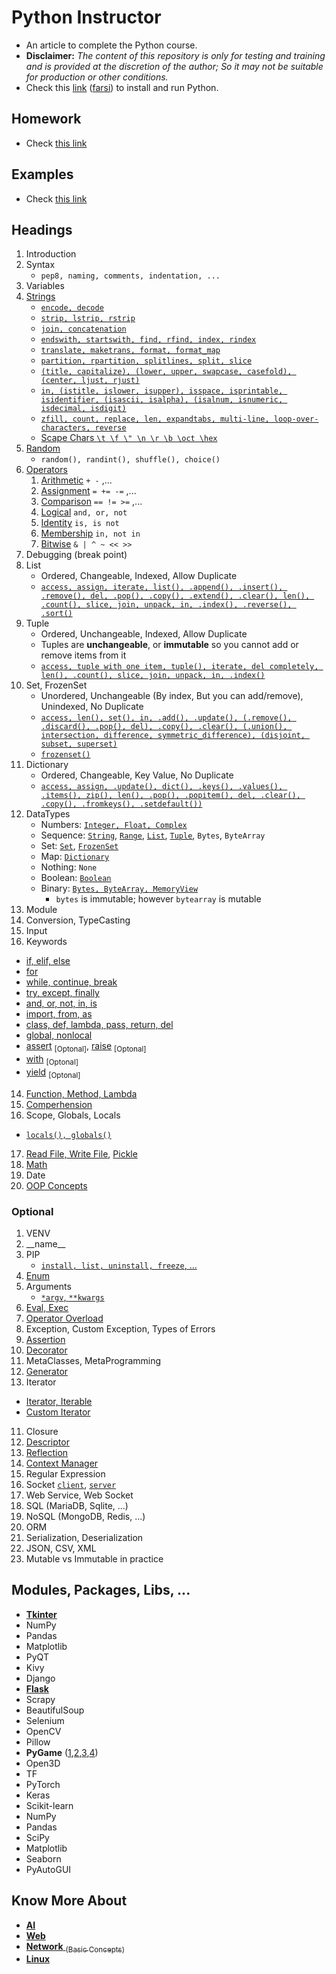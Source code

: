 # Python Instructor

- An article to complete the Python course.
- **Disclaimer:** _The content of this repository is only for testing and training and is provided at the discretion of the author; So it may not be suitable for production or other conditions._
- Check this [link](/lessons/python/installation/README.md) ([farsi](/lessons/python/installation/README-FARSI.md)) to install and run Python.

## Homework

- Check [this link](/README-PYTHON-HOMEWORKS.md)

## Examples

- Check [this link](/README-PYTHON-EXAMPLES.md)

## Headings

1. Introduction
1. Syntax
   - `pep8, naming, comments, indentation, ...`
1. Variables
1. [Strings](/lessons/python/concepts/string)
   - [`encode, decode`](/lessons/python/concepts/string/encode-string.py)
   - [`strip, lstrip, rstrip`](/lessons/python/concepts/string/trim-string.py)
   - [`join, concatenation`](/lessons/python/concepts/string/concat-string.py)
   - [`endswith, startswith, find, rfind, index, rindex`](/lessons/python/concepts/string/search-string.py)
   - [`translate, maketrans, format, format_map`](/lessons/python/concepts/string/format-string.py)
   - [`partition, rpartition, splitlines, split, slice`](/lessons/python/concepts/string/split-string.py)
   - [`(title, capitalize), (lower, upper, swapcase, casefold), (center, ljust, rjust)`](/lessons/python/concepts/string/audit-string.py)
   - [`in, (istitle, islower, isupper), isspace, isprintable, isidentifier, (isascii, isalpha), (isalnum, isnumeric, isdecimal, isdigit)`](/lessons/python/concepts/string/check-string.py)
   - [`zfill, count, replace, len, expandtabs, multi-line, loop-over-characters, reverse`](/lessons/python/concepts/string/other-string-functions.py)
   - [Scape Chars `\t \f \" \n \r \b \oct \hex`](/lessons/python/concepts/string/scape-chars.py)
2. [Random](/lessons/python/concepts/random/general-random-functions.py)
   - `random(), randint(), shuffle(), choice()`
3. [Operators](/lessons/python/concepts/operators)
   1. [Arithmetic](/lessons/python/concepts/operators/arithmetic-operators.py) `+ -` ,...
   2. [Assignment](/lessons/python/concepts/operators/assignment-operators.py) `= += -=` ,...
   3. [Comparison](/lessons/python/concepts/operators/comparison-operators.py) `== != >=` ,...
   4. [Logical](/lessons/python/concepts/operators/logical-operators.py) `and, or, not`
   5. [Identity](/lessons/python/concepts/operators/identity-operators.py) `is, is not`
   6. [Membership](/lessons/python/concepts/operators/membership-operators.py) `in, not in`
   7. [Bitwise](/lessons/python/concepts/operators/bitwise-operators.py) `& | ^ ~ << >>`
4. Debugging (break point)
5. List
   - Ordered, Changeable, Indexed, Allow Duplicate
   - [`access, assign, iterate, list(), .append(), .insert(), .remove(), del, .pop(), .copy(), .extend(), .clear(), len(), .count(), slice, join, unpack, in, .index(), .reverse(), .sort()`](/lessons/python/concepts/collections/list-access.py)
6. Tuple
   - Ordered, Unchangeable, Indexed, Allow Duplicate
   - Tuples are **unchangeable**, or **immutable** so you cannot add or remove items from it
   - [`access, tuple with one item, tuple(), iterate, del completely, len(), .count(), slice, join, unpack, in, .index()`](/lessons/python/concepts/collections/tuple-access.py)
7. Set, FrozenSet
   - Unordered, Unchangeable (By index, But you can add/remove), Unindexed, No Duplicate
   - [`access, len(), set(), in, .add(), .update(), (.remove(), .discard(), .pop(), del), .copy(), .clear(), (.union(), intersection, difference, symmetric_difference), (disjoint, subset, superset)`](/lessons/python/concepts/collections/set-access.py)
   - [`frozenset()`](/lessons/python/concepts/collections/set-frozen.py)
8. Dictionary
   - Ordered, Changeable, Key Value, No Duplicate
   - [`access, assign, .update(), dict(), .keys(), .values(), .items(), zip(), len(), .pop(), .popitem(), del, .clear(), .copy(), .fromkeys(), .setdefault())`](/lessons/python/concepts/collections/dict-access.py)
9. DataTypes
   - Numbers: [`Integer, Float, Complex`](/lessons/python/concepts/data-types/data-type-number.py)
   - Sequence: [`String`](/lessons/python/concepts/data-types/data-type-string.py), [`Range`](/lessons/python/concepts/data-types/data-type-range.py), [`List`](/lessons/python/concepts/collections/list-access.py), [`Tuple`](/lessons/python/concepts/collections/tuple-access.py.py), `Bytes`, `ByteArray`
   - Set: [`Set`](/lessons/python/concepts/collections/set-access.py), [`FrozenSet`](/lessons/python/concepts/collections/set-frozen.py)
   - Map: [`Dictionary`](/lessons/python/concepts/collections/dict-access.py)
   - Nothing: `None`
   - Boolean: [`Boolean`](/lessons/python/concepts/boolean/boolean-concept.py)
   - Binary: [`Bytes, ByteArray, MemoryView`](/lessons/python/concepts/data-types/data-type-bytes.py)
     - `bytes` is immutable; however `bytearray` is mutable
10. Module
11. Conversion, TypeCasting
12. Input
13. Keywords
   - [if, elif, else](/lessons/python/concepts/keywords/keywords-if-elif.py)
   - [for](/lessons/python/concepts/keywords/keywords-for.py)
   - [while, continue, break](/lessons/python/concepts/keywords/keywords-while.py)
   - [try, except, finally](/lessons/python/concepts/keywords/keywords-try-except.py)
   - [and, or, not, in, is](/lessons/python/concepts/keywords/keywords-and-or-not-in-is.py)
   - [import, from, as](/lessons/python/concepts/keywords/keywords-import.py)
   - [class, def, lambda, pass, return, del](/lessons/python/concepts/keywords/keywords-class-def-lambda-pass-ret-del.py)
   - [global, nonlocal](/lessons/python/concepts/keywords/keywords-scope.py)
   - [assert](/lessons/python/concepts/keywords/keywords-assert.py) <sub>[Optonal]</sub>, [raise](/lessons/python/concepts/keywords/keywords-raise.py) <sub>[Optonal]</sub>
   - [with](/lessons/python/concepts/keywords/keywords-with.py) <sub>[Optonal]</sub>
   - [yield](/lessons/python/concepts/keywords/keywords-yield.py) <sub>[Optonal]</sub>
14. [Function, Method, Lambda](/lessons/python/concepts/object-oriented/types-of-methods.py)
15. [Comperhension](/lessons/python/concepts/collections/comperhension.py)
16. Scope, Globals, Locals
   - [`locals(), globals()`](/lessons/python/concepts/variables/scope.py)
17. [Read File, Write File](/lessons/python/examples/read-write-file.py), [Pickle](/lessons/python/examples/read-write-pickle.py)
18. [Math](/lessons/python/examples/test-math.py)
19. Date
20. [OOP Concepts](/lessons/python/concepts/object-oriented/object-oriented.py)

### Optional

1. VENV
1. \_\_name\_\_
1. PIP
   - [`install, list, uninstall, freeze`, ...](/lessons/python/installation/README-PIP.md)
1. [Enum](/lessons/python/concepts/enum/color-enum.py)
2. Arguments
   - [`*argv`, `**kwargs`](/lessons/python/concepts/advanced/argv-kwargs.py)
3. [Eval, Exec](/lessons/python/concepts/advanced/eval-exec.py)
4. [Operator Overload](/lessons/python/concepts/operators/operator-overload.py)
5. Exception, Custom Exception, Types of Errors
6. [Assertion](/lessons/python/concepts/advanced/simple-assertion.py)
7. [Decorator](/lessons/python/concepts/advanced/simple-decorator.py)
8. MetaClasses, MetaProgramming
9. [Generator](/lessons/python/concepts/advanced/simple-generator.py)
10. Iterator
   - [Iterator, Iterable](/lessons/python/concepts/advanced/simple-iterator.py)
   - [Custom Iterator](/lessons/python/concepts/advanced/custom-iterator.py)
11. Closure
12. [Descriptor](/lessons/python/concepts/advanced/simple-descriptor.py)
13. [Reflection](/lessons/python/concepts/advanced/simple-reflection.py)
14. [Context Manager](/lessons/python/concepts/keywords/keywords-with.py)
15. Regular Expression
16. Socket [`client`](/lessons/python/examples/simple-socket-client.py), [`server`](/lessons/python/examples/simple-socket-server.py)
17. Web Service, Web Socket
18. SQL (MariaDB, Sqlite, ...)
19. NoSQL (MongoDB, Redis, ...)
1. ORM
1. Serialization, Deserialization
2. JSON, CSV, XML
3. Mutable vs Immutable in practice


## Modules, Packages, Libs, ...
- [**Tkinter**](/lessons/python/modules/tkinter/README.md)
- NumPy
- Pandas
- Matplotlib
- PyQT
- Kivy
- Django
- [**Flask**](/exercises/02/web/)
- Scrapy
- BeautifulSoup
- Selenium
- OpenCV
- Pillow
- **PyGame** ([1](/lessons/python/examples/simple-2d-game-part1.py),[2](/lessons/python/examples/simple-2d-game-part2.py),[3](/lessons/python/examples/simple-2d-game-part3.py),[4](/lessons/python/examples/simple-2d-game-part4.py))
- Open3D
- TF
- PyTorch
- Keras
- Scikit-learn
- NumPy
- Pandas
- SciPy
- Matplotlib
- Seaborn
- PyAutoGUI

## Know More About
- [**AI**](/README-AI.md)
- [**Web**](/README-WEB.md)
- [**Network** <sub>(Basic Concepts)</sub>](/README-NETWORK.md)
- [**Linux**](/README-LINUX.md)
